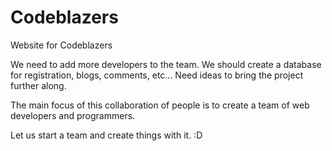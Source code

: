 Codeblazers
=====

Website for Codeblazers

We need to add more developers to the team.
We should create a database for registration, blogs, comments, etc... Need ideas
to bring the project further along. 

The main focus of this collaboration of people is to create a team of web developers and programmers.

Let us start a team and create things with it. :D
